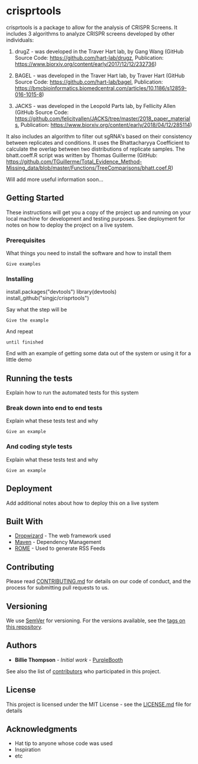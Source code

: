 # crisprtools

crisprtools is a package to allow for the analysis of CRISPR Screens.
It includes 3 algorithms to analyze CRISPR screens developed by other individuals:

1. drugZ - was developed in the Traver Hart lab, by Gang Wang 
(GitHub Source Code: https://github.com/hart-lab/drugz, Publication: https://www.biorxiv.org/content/early/2017/12/12/232736)

2. BAGEL - was developed in the Traver Hart lab, by Traver Hart 
(GitHub Source Code: https://github.com/hart-lab/bagel, Publication: https://bmcbioinformatics.biomedcentral.com/articles/10.1186/s12859-016-1015-8)

3. JACKS - was developed in the Leopold Parts lab, by Fellicity Allen 
(GitHub Source Code: https://github.com/felicityallen/JACKS/tree/master/2018_paper_materials, Publication: https://www.biorxiv.org/content/early/2018/04/12/285114)

It also includes an algorithm to filter out sgRNA's based on their consistency between replicates and conditions. It uses the Bhattacharyya Coefficient to calculate the overlap between two distributions of replicate samples. The bhatt.coeff.R script was written by Thomas Guillerme (GitHub: https://github.com/TGuillerme/Total_Evidence_Method-Missing_data/blob/master/Functions/TreeComparisons/bhatt.coef.R)

Will add more useful information soon...

## Getting Started

These instructions will get you a copy of the project up and running on your local machine for development and testing purposes. See deployment for notes on how to deploy the project on a live system.

### Prerequisites

What things you need to install the software and how to install them

```
Give examples
```

### Installing

install.packages("devtools")
library(devtools)
install_github("singjc/crisprtools")

Say what the step will be

```
Give the example
```

And repeat

```
until finished
```

End with an example of getting some data out of the system or using it for a little demo

## Running the tests

Explain how to run the automated tests for this system

### Break down into end to end tests

Explain what these tests test and why

```
Give an example
```

### And coding style tests

Explain what these tests test and why

```
Give an example
```

## Deployment

Add additional notes about how to deploy this on a live system

## Built With

* [Dropwizard](http://www.dropwizard.io/1.0.2/docs/) - The web framework used
* [Maven](https://maven.apache.org/) - Dependency Management
* [ROME](https://rometools.github.io/rome/) - Used to generate RSS Feeds

## Contributing

Please read [CONTRIBUTING.md](https://gist.github.com/PurpleBooth/b24679402957c63ec426) for details on our code of conduct, and the process for submitting pull requests to us.

## Versioning

We use [SemVer](http://semver.org/) for versioning. For the versions available, see the [tags on this repository](https://github.com/your/project/tags). 

## Authors

* **Billie Thompson** - *Initial work* - [PurpleBooth](https://github.com/PurpleBooth)

See also the list of [contributors](https://github.com/your/project/contributors) who participated in this project.

## License

This project is licensed under the MIT License - see the [LICENSE.md](LICENSE.md) file for details

## Acknowledgments

* Hat tip to anyone whose code was used
* Inspiration
* etc

